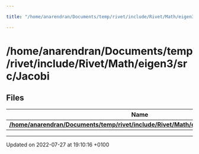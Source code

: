 ```yaml
---

title: "/home/anarendran/Documents/temp/rivet/include/Rivet/Math/eigen3/src/Jacobi"

---
```


# /home/anarendran/Documents/temp/rivet/include/Rivet/Math/eigen3/src/Jacobi



## Files

| Name           |
| -------------- |
| **[/home/anarendran/Documents/temp/rivet/include/Rivet/Math/eigen3/src/Jacobi/Jacobi.h](http://example.org/files/jacobi_8h/#file-jacobi.h)**  |






-------------------------------

Updated on 2022-07-27 at 19:10:16 +0100
